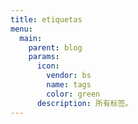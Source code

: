 ```yaml
---
title: etiquetas
menu:
  main:
    parent: blog
    params:
      icon:
        vendor: bs
        name: tags
        color: green
      description: 所有标签。
---
```

